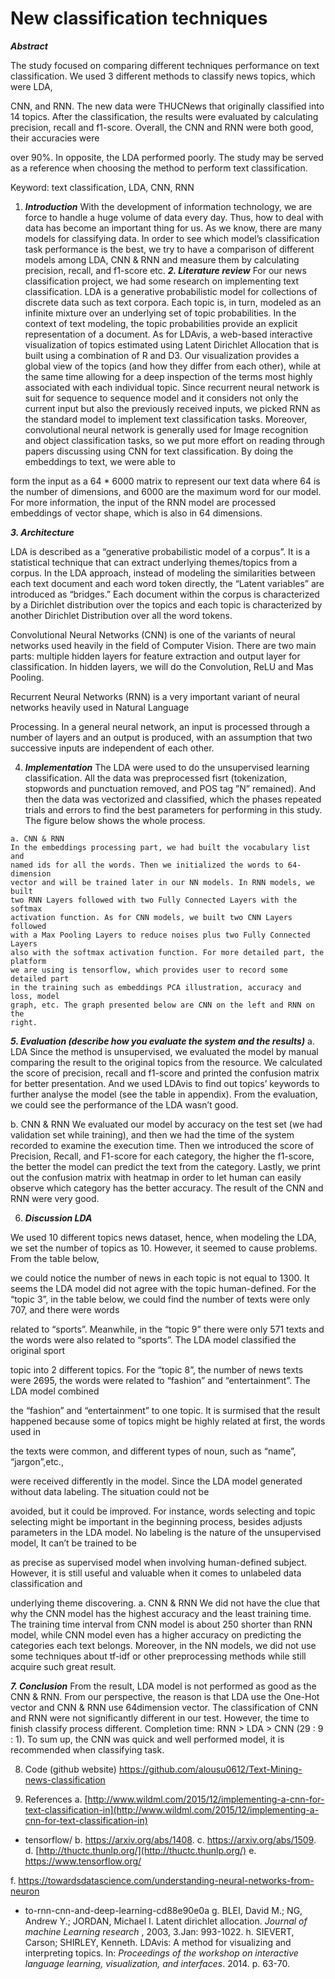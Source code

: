 # New classification techniques

**_Abstract_**

The study focused on comparing different techniques performance on text
classification. We used 3 different methods to classify news topics, which were LDA,

CNN, and RNN. The new data were THUCNews that originally classified into 14
topics. After the classification, the results were evaluated by calculating precision,
recall and f1-score. Overall, the CNN and RNN were both good, their accuracies were

over 90%. In opposite, the LDA performed poorly. The study may be served as a
reference when choosing the method to perform text classification.

Keyword: text classification, LDA, CNN, RNN

1. **_Introduction_**
With the development of information technology, we are force to handle a huge
volume of data every day. Thus, how to deal with data has become an important
thing for us. As we know, there are many models for classifying data. In order to see
which model’s classification task performance is the best, we try to have a
comparison of different models among LDA, CNN & RNN and measure them by
calculating precision, recall, and f1-score etc.
**_2. Literature review_**
    For our news classification project, we had some research on implementing text
classification. LDA is a generative probabilistic model for collections of discrete data
such as text corpora. Each topic is, in turn, modeled as an infinite mixture over an
underlying set of topic probabilities. In the context of text modeling, the topic
probabilities provide an explicit representation of a document. As for LDAvis, a
web-based interactive visualization of topics estimated using Latent Dirichlet
Allocation that is built using a combination of R and D3. Our visualization provides
a global view of the topics (and how they differ from each other), while at the same
time allowing for a deep inspection of the terms most highly associated with each
individual topic.
    Since recurrent neural network is suit for sequence to sequence model and it
considers not only the current input but also the previously received inputs, we
picked RNN as the standard model to implement text classification tasks. Moreover,
convolutional neural network is generally used for Image recognition and object
classification tasks, so we put more effort on reading through papers discussing
using CNN for text classification. By doing the embeddings to text, we were able to


form the input as a 64 * 6000 matrix to represent our text data where 64 is the
number of dimensions, and 6000 are the maximum word for our model. For more
information, the input of the RNN model are processed embeddings of vector shape,
which is also in 64 dimensions.

**_3. Architecture_**

LDA is described as a “generative probabilistic model of a corpus”. It is a
statistical technique that can extract underlying themes/topics from a corpus. In the
LDA approach, instead of modeling the similarities between each text document and
each word token directly, the “Latent variables” are introduced as “bridges.” Each
document within the corpus is characterized by a Dirichlet distribution over the
topics and each topic is characterized by another Dirichlet Distribution over all the
word tokens.

Convolutional Neural Networks (CNN) is one of the variants of neural networks
used heavily in the field of Computer Vision. There are two main parts: multiple
hidden layers for feature extraction and output layer for classification. In hidden
layers, we will do the Convolution, ReLU and Mas Pooling.


Recurrent Neural Networks (RNN) is
a very important
variant of neural
networks heavily
used in Natural
Language


Processing. In a general neural network, an input is processed through a number of
layers and an output is produced, with an assumption that two successive inputs are
independent of each other.

4. **_Implementation_**
The LDA were used to do the unsupervised learning classification. All the data was
preprocessed fisrt (tokenization, stopwords and punctuation removed, and POS
tag ”N” remained). And then the data was vectorized and classified, which the
phases repeated trials and errors to find the best parameters for performing in this
study. The figure below shows the whole process.

```
a. CNN & RNN
In the embeddings processing part, we had built the vocabulary list and
named ids for all the words. Then we initialized the words to 64-dimension
vector and will be trained later in our NN models. In RNN models, we built
two RNN Layers followed with two Fully Connected Layers with the softmax
activation function. As for CNN models, we built two CNN Layers followed
with a Max Pooling Layers to reduce noises plus two Fully Connected Layers
also with the softmax activation function. For more detailed part, the platform
we are using is tensorflow, which provides user to record some detailed part
in the training such as embeddings PCA illustration, accuracy and loss, model
graph, etc. The graph presented below are CNN on the left and RNN on the
right.
```

**_5. Evaluation (describe how you evaluate the system and the results)_**
    a. LDA
       Since the method is unsupervised, we evaluated the model by manual
       comparing the result to the original topics from the resource. We calculated
       the score of precision, recall and f1-score and printed the confusion matrix for
       better presentation. And we used LDAvis to find out topics’ keywords to
       further analyse the model (see the table in appendix). From the evaluation, we
       could see the performance of the LDA wasn’t good.


b. CNN & RNN
We evaluated our model by accuracy on the test set (we had validation set
while training), and then we had the time of the system recorded to examine
the execution time. Then we introduced the score of Precision, Recall, and
F1-score for each category, the higher the f1-score, the better the model can
predict the text from the category. Lastly, we print out the confusion matrix
with heatmap in order to let human can easily observe which category has the
better accuracy. The result of the CNN and RNN were very good.



6. **_Discussion LDA_**

We used 10 different topics news dataset, hence, when modeling the LDA, we set the
number of topics as 10. However, it seemed to cause problems. From the table below,

we could notice the number of news in each topic is not equal to 1300. It seems the
LDA model did not agree with the topic human-defined. For the “topic 3”, in the
table below, we could find the number of texts were only 707, and there were words

related to “sports”. Meanwhile, in the “topic 9” there were only 571 texts and the
words were also related to “sports”. The LDA model classified the original sport

topic into 2 different topics. For the “topic 8”, the number of news texts were 2695,
the words were related to “fashion” and “entertainment”. The LDA model combined

the “fashion” and “entertainment” to one topic. It is surmised that the result
happened because some of topics might be highly related at first, the words used in


the texts were common, and different types of noun, such as “name”, “jargon”,etc.,

were received differently in the model.
Since the LDA model generated without data labeling. The situation could not be

avoided, but it could be improved. For instance, words selecting and topic selecting
might be important in the beginning process, besides adjusts parameters in the LDA
model. No labeling is the nature of the unsupervised model, It can’t be trained to be

as precise as supervised model when involving human-defined subject. However, it
is still useful and valuable when it comes to unlabeled data classification and

underlying theme discovering.
a. CNN & RNN
We did not have the clue that why the CNN model has the highest accuracy
and the least training time. The training time interval from CNN model is
about 250 shorter than RNN model, while CNN model even has a higher
accuracy on predicting the categories each text belongs. Moreover, in the NN
models, we did not use some techniques about tf-idf or other preprocessing
methods while still acquire such great result.

**_7. Conclusion_**
    From the result, LDA model is not performed as good as the CNN & RNN.
From our perspective, the reason is that LDA use the One-Hot vector and CNN &
RNN use 64dimension vector. The classification of CNN and RNN were not
significantly different in our test. However, the time to finish classify process
different.
Completion time: RNN > LDA > CNN (29 : 9 : 1).
To sum up, the CNN was quick and well performed model, it is recommended
when classifying task.

8. Code (github website)
https://github.com/alousu0612/Text-Mining-news-classification

9. References
a. [http://www.wildml.com/2015/12/implementing-a-cnn-for-text-classification-in](http://www.wildml.com/2015/12/implementing-a-cnn-for-text-classification-in)

- tensorflow/
b. https://arxiv.org/abs/1408.
c. https://arxiv.org/abs/1509.
d. [http://thuctc.thunlp.org/](http://thuctc.thunlp.org/)
e. https://www.tensorflow.org/


f. https://towardsdatascience.com/understanding-neural-networks-from-neuron

- to-rnn-cnn-and-deep-learning-cd88e90e0a
g. BLEI, David M.; NG, Andrew Y.; JORDAN, Michael I. Latent dirichlet
allocation. _Journal of machine Learning research_ , 2003, 3.Jan: 993-1022.
h. SIEVERT, Carson; SHIRLEY, Kenneth. LDAvis: A method for visualizing and
interpreting topics. In: _Proceedings of the workshop on interactive language learning,
visualization, and interfaces_. 2014. p. 63-70.


